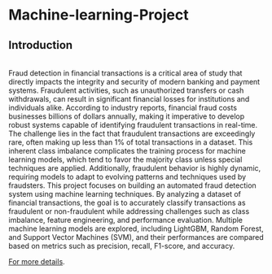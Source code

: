 # Machine-learning-Project

## Introduction
<br>Fraud detection in financial transactions is a critical area of study that directly impacts the integrity and security of modern banking and payment systems. Fraudulent activities, such as unauthorized transfers or cash withdrawals, can result in significant financial losses for institutions and individuals alike. According to industry reports, financial fraud costs businesses billions of dollars annually, making it imperative to develop robust systems capable of identifying fraudulent transactions in real-time.
The challenge lies in the fact that fraudulent transactions are exceedingly rare, often making up less than 1% of total transactions in a dataset. This inherent class imbalance complicates the training process for machine learning models, which tend to favor the majority class unless special techniques are applied. Additionally, fraudulent behavior is highly dynamic, requiring models to adapt to evolving patterns and techniques used by fraudsters.
This project focuses on building an automated fraud detection system using machine learning techniques. By analyzing a dataset of financial transactions, the goal is to accurately classify transactions as fraudulent or non-fraudulent while addressing challenges such as class imbalance, feature engineering, and performance evaluation. Multiple machine learning models are explored, including LightGBM, Random Forest, and Support Vector Machines (SVM), and their performances are compared based on metrics such as precision, recall, F1-score, and accuracy.
<br>

[For more details]([https://www.example.com "Visit Example.com](https://1drv.ms/w/c/da4f5fe3b76c6d59/EXDKqNuFBOxMlwfBAoTecdQBYhQslhwhtQjunXdKAC3bRA?e=2LKSKk](https://1drv.ms/w/c/da4f5fe3b76c6d59/EXDKqNuFBOxMlwfBAoTecdQBYhQslhwhtQjunXdKAC3bRA?e=2LKSKk) ").
